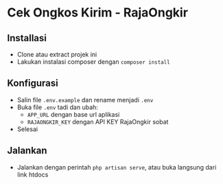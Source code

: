 # Cek Ongkos Kirim - RajaOngkir

## Installasi

- Clone atau extract projek ini
- Lakukan instalasi composer dengan `composer install`

## Konfigurasi
 - Salin file `.env.example` dan rename menjadi `.env`
 - Buka file `.env` tadi dan ubah:
    - `APP_URL` dengan base url aplikasi
    - `RAJAONGKIR_KEY` dengan API KEY RajaOngkir sobat
- Selesai

## Jalankan

- Jalankan dengan perintah `php artisan serve`, atau buka langsung dari link htdocs